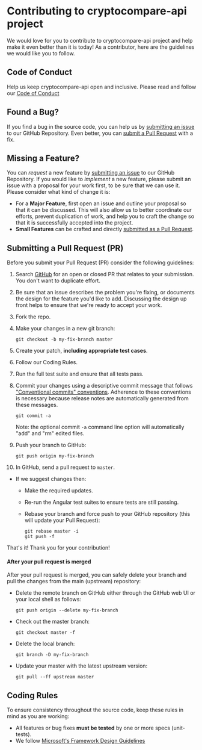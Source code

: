 # Contributing to cryptocompare-api project

We would love for you to contribute to cryptocompare-api project and help make it even better than it is today! As a contributor, here are the guidelines we would like you to follow.

## Code of Conduct

Help us keep cryptocompare-api open and inclusive. Please read and follow our [Code of Conduct](https://github.com/joancaron/cryptocompare-api/blob/master/CODE_OF_CONDUCT.md)

## Found a Bug?
If you find a bug in the source code, you can help us by
[submitting an issue](https://github.com/joancaron/cryptocompare-api/issues) to our GitHub Repository. Even better, you can
[submit a Pull Request](https://github.com/joancaron/cryptocompare-api/pulls) with a fix.

## Missing a Feature?
You can *request* a new feature by [submitting an issue](https://github.com/joancaron/cryptocompare-api/issues) to our GitHub
Repository. If you would like to *implement* a new feature, please submit an issue with
a proposal for your work first, to be sure that we can use it.
Please consider what kind of change it is:

* For a **Major Feature**, first open an issue and outline your proposal so that it can be
discussed. This will also allow us to better coordinate our efforts, prevent duplication of work,
and help you to craft the change so that it is successfully accepted into the project.
* **Small Features** can be crafted and directly [submitted as a Pull Request](https://github.com/joancaron/cryptocompare-api/pulls).

## Submitting a Pull Request (PR)
Before you submit your Pull Request (PR) consider the following guidelines:

1. Search [GitHub](https://github.com/joancaron/cryptocompare-api/pulls) for an open or closed PR
  that relates to your submission. You don't want to duplicate effort.
1. Be sure that an issue describes the problem you're fixing, or documents the design for the feature you'd like to add.
  Discussing the design up front helps to ensure that we're ready to accept your work.
1. Fork the repo.
1. Make your changes in a new git branch:

     ```shell
     git checkout -b my-fix-branch master
     ```

1. Create your patch, **including appropriate test cases**.
1. Follow our Coding Rules.
1. Run the full test suite and ensure that all tests pass.
1. Commit your changes using a descriptive commit message that follows 
  ["Conventional commits" conventions](https://www.conventionalcommits.org). Adherence to these conventions
  is necessary because release notes are automatically generated from these messages.

     ```shell
     git commit -a
     ```
    Note: the optional commit `-a` command line option will automatically "add" and "rm" edited files.

1. Push your branch to GitHub:

    ```shell
    git push origin my-fix-branch
    ```

1. In GitHub, send a pull request to `master`.
* If we suggest changes then:
  * Make the required updates.
  * Re-run the Angular test suites to ensure tests are still passing.
  * Rebase your branch and force push to your GitHub repository (this will update your Pull Request):

    ```shell
    git rebase master -i
    git push -f
    ```

That's it! Thank you for your contribution!

#### After your pull request is merged

After your pull request is merged, you can safely delete your branch and pull the changes
from the main (upstream) repository:

* Delete the remote branch on GitHub either through the GitHub web UI or your local shell as follows:

    ```shell
    git push origin --delete my-fix-branch
    ```

* Check out the master branch:

    ```shell
    git checkout master -f
    ```

* Delete the local branch:

    ```shell
    git branch -D my-fix-branch
    ```

* Update your master with the latest upstream version:

    ```shell
    git pull --ff upstream master
    ```

## Coding Rules
To ensure consistency throughout the source code, keep these rules in mind as you are working:

* All features or bug fixes **must be tested** by one or more specs (unit-tests).
* We follow [Microsoft's Framework Design Guidelines](https://docs.microsoft.com/en-us/dotnet/standard/design-guidelines/) 
